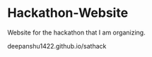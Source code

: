 # Hackathon-Website
Website for the hackathon that I am organizing.

deepanshu1422.github.io/sathack
